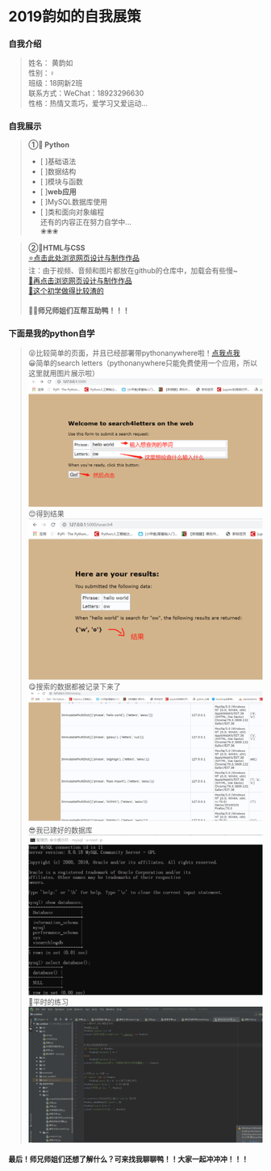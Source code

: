 # 2019韵如的自我展策

### 自我介绍
>  姓名： 黄韵如  
>  性别：♀  
>  班级：18网新2班  
>  联系方式：WeChat：18923296630  
>  性格：热情又乖巧，爱学习又爱运动...  


### 自我展示
>  **①🚀 Python**  
>  - [ ]基础语法  
>  - [ ]数据结构  
>  - [ ]模块与函数  
>  - [ ]**web应用**  
>  - [ ]MySQL数据库使用  
>  - [ ]类和面向对象编程  
>  还有的内容正在努力自学中...  
>  ❀❀❀  

>  **②🚀HTML与CSS**  
>  [⭐点击此处浏览网页设计与制作作品](http://somnuslock.gitee.io/yunru/)  
>     注：由于视频、音频和图片都放在github的仓库中，加载会有些慢~  
> [🌙再点击浏览网页设计与制作作品](http://somnuslock.gitee.io/web_html/)  
> [🎈这个初学做得比较渣的](http://somnuslock.gitee.io/resume/)  
> #### 🏃‍♂️师兄师姐们互帮互助鸭！！！  

### 下面是我的python自学  
> 😝比较简单的页面，并且已经部署带pythonanywhere啦！[点我点我](http://hyrnmedia.pythonanywhere.com/)  
> 😀简单的search letters（pythonanywhere只能免费使用一个应用，所以这里就用图片展示啦）  
> ![search](https://github.com/SOMNUSLOCK/yunrumyself/blob/master/1.png)  
> 😊得到结果  
> ![result](https://github.com/SOMNUSLOCK/yunrumyself/blob/master/2.png)  
> 😋搜索的数据都被记录下来了  
> ![jilv](https://github.com/SOMNUSLOCK/yunrumyself/blob/master/3.png)  
> 😎我已建好的数据库  
> ![database](https://github.com/SOMNUSLOCK/yunrumyself/blob/master/4.png)  
> 💪平时的练习  
> ![try](https://github.com/SOMNUSLOCK/yunrumyself/blob/master/5.png)  

#### 最后！师兄师姐们还想了解什么？可来找我聊聊鸭！！大家一起冲冲冲！！！  


